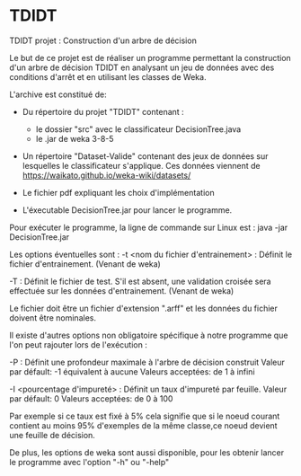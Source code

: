 # TDIDT
TDIDT projet : Construction d'un arbre de décision
				
Le but de ce projet est de réaliser un programme permettant la construction d'un arbre de décision TDIDT
en analysant un jeu de données avec des conditions d'arrêt et en utilisant les classes de Weka.

L'archive est constitué de:
- Du répertoire du projet "TDIDT" contenant :
	- le dossier "src" avec le classificateur DecisionTree.java
	- le .jar de weka 3-8-5
- Un répertoire "Dataset-Valide" contenant des jeux de données sur lesquelles 
le classificateur s'applique. Ces données viennent de https://waikato.github.io/weka-wiki/datasets/

- Le fichier pdf expliquant les choix d'implémentation

- L'éxecutable DecisionTree.jar pour lancer le programme.
						
Pour exécuter le programme, la ligne de commande sur Linux est :
java -jar DecisionTree.jar 

Les options éventuelles sont : 
-t <nom du fichier d'entrainement> : 
	Définit le fichier d'entrainement. (Venant de weka)
	
-T <nom du fichier de test> : 
	Définit le fichier de test. S'il est absent, une validation croisée sera effectuée sur les données d'entrainement. (Venant de weka)

Le fichier doit être un fichier d'extension ".arff" et les données du fichier doivent être nominales.
				
Il existe d'autres options non obligatoire spécifique à notre programme que l'on peut rajouter lors de l'exécution :
					
-P <profondeur maximale> : 
	Définit une profondeur maximale à l'arbre de décision construit
	Valeur par défault: -1 équivalent à aucune 
	Valeurs acceptées: de 1 à infini
	
-I <pourcentage d'impureté> : 
	Définit un taux d'impureté par feuille.
	Valeur par défault: 0
	Valeurs acceptées: de 0 à 100

Par exemple si ce taux est fixé à 5% cela signifie que si le noeud courant contient au moins 95% d'exemples de la même classe,ce noeud devient une feuille de décision.
				
De plus, les options de weka sont aussi disponible, pour les obtenir lancer le programme avec l'option "-h" ou "-help"					
